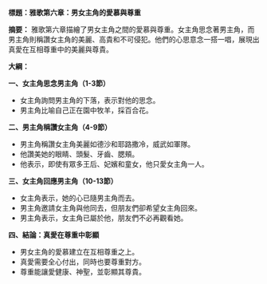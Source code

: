 **標題：雅歌第六章：男女主角的愛慕與尊重**

**摘要：**
雅歌第六章描繪了男女主角之間的愛慕與尊重。女主角思念著男主角，而男主角則稱讚女主角的美麗、高貴和不可侵犯。他們的心思意念一搭一唱，展現出真愛在互相尊重中的美麗與尊貴。

**大綱：**

**一、女主角思念男主角（1-3節）**
* 女主角詢問男主角的下落，表示對他的思念。
* 男主角比喻自己正在園中牧羊，採百合花。

**二、男主角稱讚女主角（4-9節）**
* 男主角稱讚女主角美麗如德沙和耶路撒冷，威武如軍隊。
* 他讚美她的眼睛、頭髮、牙齒、腮頰。
* 他表示，即使有眾多王后、妃嬪和童女，他只愛女主角一人。

**三、女主角回應男主角（10-13節）**
* 女主角表示，她的心已隨男主角而去。
* 男主角邀請女主角與他同去，但朋友們卻希望女主角回來。
* 男主角表示，女主角已屬於他，朋友們不必再觀看她。

**四、結論：真愛在尊重中彰顯**
* 男女主角的愛慕建立在互相尊重之上。
* 真愛需要全心付出，同時也要尊重對方。
* 尊重能讓愛健康、神聖，並彰顯其尊貴。